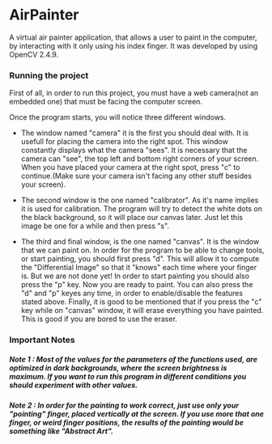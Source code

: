 AirPainter
==========

A virtual air painter application, that allows a user to paint in the computer, by interacting with it only using his index finger. It was developed by using OpenCV 2.4.9.

### Running the project

First of all, in order to run this project, you must have a web camera(not an embedded one) that must be facing the computer screen.

Once the program starts, you will notice three different windows.

* The window named "camera" it is the first you should deal with. It is usefull for placing the camera into the right spot. This window constantly displays what the camera "sees". It is necessary that the camera can "see", the top left and bottom right corners of your screen. When you have placed your camera at the right spot, press "c" to continue.(Make sure your camera isn't facing any other stuff besides your screen).

* The second window is the one named "calibrator". As it's name implies it is used for calibration. The program will try to detect the white dots on the black background, so it will place our canvas later. Just let this image be one for a while and then press "s".

* The third and final window, is the one named "canvas". It is the window that we can paint on. In order for the program to be able to change tools, or start painting, you should first press "d". This will allow it to compute the "Differential Image" so that it "knows" each time where your finger is. But we are not done yet! In order to start painting you should also press the "p" key. Now you are ready to paint. You can also press the "d" and "p" keyes any time, in order to enable/disable the features stated above. Finally, it is good to be mentioned that if you press the "c" key while on "canvas" window, it will erase everything you have painted. This is good if you are bored to use the eraser.


### Important Notes

##### Note 1 : Most of the values for the parameters of the functions used, are optimized in dark backgrounds, where the screen brightness is maximum. If you want to run this program in different conditions you should experiment with other values.

##### Note 2 : In order for the painting to work correct, just use only your "pointing" finger, placed vertically at the screen. If you use more that one finger, or weird finger positions, the results of the painting would be something like "Abstract Art".
